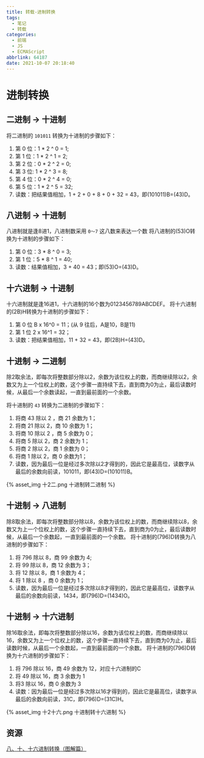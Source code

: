 ```yaml
---
title: 转载-进制转换
tags:
  - 笔记
  - 转载
categories:
  - 前端
  - JS
  - ECMAScript
abbrlink: 64187
date: 2021-10-07 20:18:40
---
```


# 进制转换

## 二进制 → 十进制

将二进制的 `101011` 转换为十进制的步骤如下：

1. 第 0 位：1 * 2 ^ 0 = 1;
2. 第 1 位：1 * 2 ^ 1 = 2;
3. 第 2 位：0 * 2 ^ 2 = 0;
4. 第 3 位: 1 * 2 ^ 3 = 8;
5. 第 4 位：0 * 2 ^ 4 = 0;
6. 第 5 位：1 * 2 ^ 5 = 32;
7. 读数：把结果值相加，1 + 2 + 0 + 8 + 0 + 32 = 43，即(101011)B=(43)D。

<!-- more -->

## 八进制 → 十进制

八进制就是逢8进1，八进制数采用 `0～7` 这八数来表达一个数
将八进制的(53)O转换为十进制的步骤如下：

1. 第 0 位：3 * 8 ^ 0 = 3;
2. 第 1 位：5 * 8 ^ 1 = 40;
3. 读数：结果值相加，3 + 40 = 43；即(53)O=(43)D。


## 十六进制 → 十进制

十六进制就是逢16进1，十六进制的16个数为0123456789ABCDEF。
将十六进制的(2B)H转换为十进制的步骤如下：

1. 第 0 位 B x 16^0 = 11；(从 9 往后，A是10，B是11)
2. 第 1 位 2 x 16^1 = 32；
3. 读数：把结果值相加，11 + 32 = 43，即(2B)H=(43)D。


## 十进制 → 二进制

除2取余法，即每次将整数部分除以2，余数为该位权上的数，而商继续除以2，余数又为上一个位权上的数，这个步骤一直持续下去，直到商为0为止，最后读数时候，从最后一个余数读起，一直到最前面的一个余数。 


将十进制的 `43` 转换为二进制的步骤如下：

1. 将商 43 除以 2 ，商 21 余数为 1；
2. 将商 21 除以 2，商 10 余数为 1；
3. 将商 10 除以 2 ，商 5 余数为 0；
4. 将商 5 除以 2，商 2 余数为 1；
5. 将商 2 除以 2，商 1 余数为 0； 
6. 将商 1 除以 2，商 0 余数为1；
7. 读数，因为最后一位是经过多次除以2才得到的，因此它是最高位，读数字从最后的余数向前读，101011，即(43)D=(101011)B。

{% asset_img 十2二.png 十进制转二进制 %}

## 十进制 → 八进制

除8取余法，即每次将整数部分除以8，余数为该位权上的数，而商继续除以8，余数又为上一个位权上的数，这个步骤一直持续下去，直到商为0为止，最后读数时候，从最后一个余数起，一直到最前面的一个余数。
将十进制的(796)D转换为八进制的步骤如下：

1. 将 796 除以 8，商 99 余数为 4;
2. 将 99 除以 8，商 12 余数为 3；
3. 将 12 除以 8，商 1 余数为 4；
4. 将 1 除以 8 ，商 0 余数为 1；
5. 读数，因为最后一位是经过多次除以8才得到的，因此它是最高位，读数字从最后的余数向前读，1434，即(796)D=(1434)O。


## 十进制 → 十六进制

除16取余法，即每次将整数部分除以16，余数为该位权上的数，而商继续除以16，余数又为上一个位权上的数，这个步骤一直持续下去，直到商为0为止，最后读数时候，从最后一个余数起，一直到最前面的一个余数。
将十进制的(796)D转换为十六进制的步骤如下：

1. 将 796 除以 16，商 49 余数为 12，对应十六进制的C
2. 将 49 除以 16，商 3 余数为 1
3. 将3 除以 16，商 0 余数为 3
4. 读数：因为最后一位是经过多次除以16才得到的，因此它是最高位，读数字从最后的余数向前读，31C，即(796)D=(31C)H。

{% asset_img 十2十六.png 十进制转十六进制 %}

## 资源

[八、十、十六进制转换（图解篇）](https://www.cnblogs.com/gaizai/p/4233780.html)
